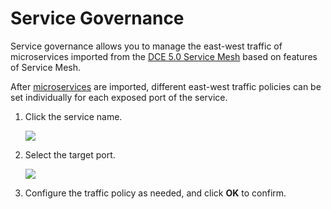 # Service Governance

Service governance allows you to manage the east-west traffic of microservices imported from the [DCE 5.0 Service Mesh](../../mspider/intro/index.md) based on features of Service Mesh.

After [microservices](index.md) are imported, different east-west traffic policies can be set individually for each exposed port of the service.

1. Click the service name.

    ![](https://docs.daocloud.io/daocloud-docs-images/docs/en/docs/skoala/images/cloudms-traffic01.png)

2. Select the target port.

    ![](https://docs.daocloud.io/daocloud-docs-images/docs/en/docs/skoala/images/cloudms-traffic02.png)

3. Configure the traffic policy as needed, and click __OK__ to confirm.

<!-- Specific descriptions of each policy will be added later -->